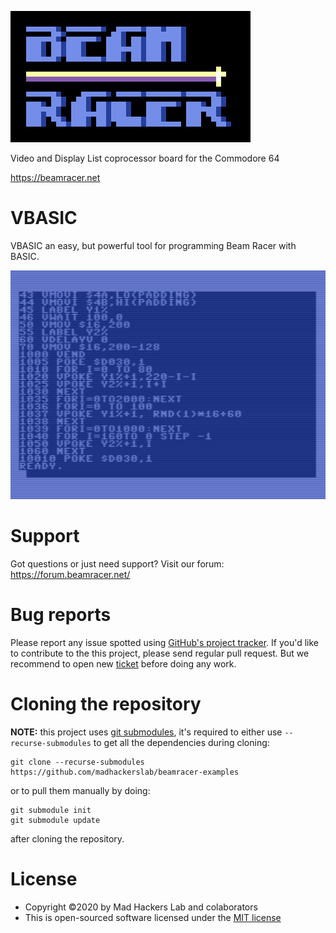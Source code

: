 ![BeamRacer](img/beamracer-logo.png)

 Video and Display List coprocessor board for the Commodore 64
 
 https://beamracer.net

# VBASIC

VBASIC an easy, but powerful tool for programming Beam Racer with BASIC.

![Sequencer](img/sequencer.gif)

# Support

 Got questions or just need support? Visit our forum: https://forum.beamracer.net/

# Bug reports

 Please report any issue spotted using [GitHub's project tracker](https://github.com/madhackerslab/beamracer-examples/issues).
 If you'd like to contribute to the this project, please send regular pull request. But we recommend to open new
 [ticket](https://github.com/madhackerslab/beamracer-examples/issues) before doing any work.

# Cloning the repository

 **NOTE:** this project uses [git submodules](https://git-scm.com/book/en/v2/Git-Tools-Submodules),
 it's required to either use `--recurse-submodules` to get all the dependencies during cloning:

    git clone --recurse-submodules https://github.com/madhackerslab/beamracer-examples

 or to pull them manually by doing:

```
git submodule init
git submodule update
```

 after cloning the repository.

# License

 * Copyright &copy;2020 by Mad Hackers Lab and colaborators
 * This is open-sourced software licensed under the [MIT license](LICENSE.md)

